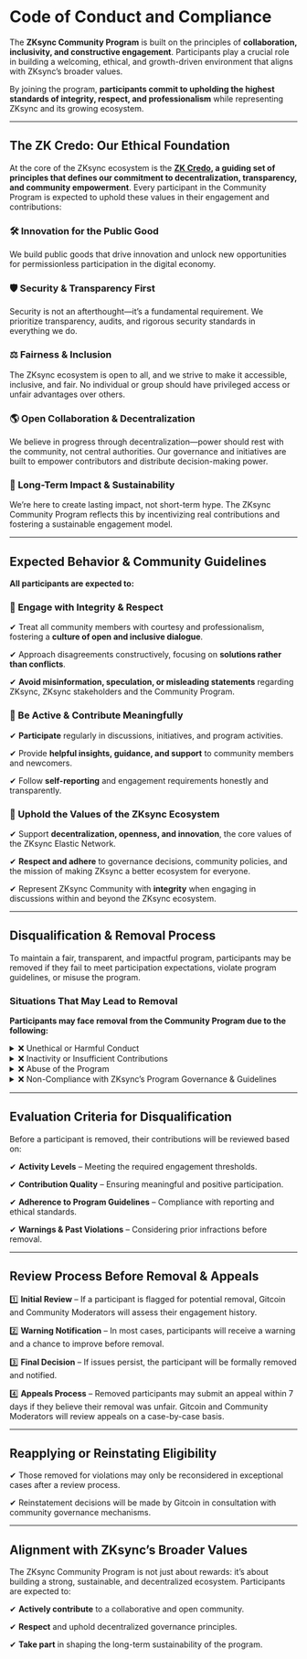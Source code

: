 # Code of Conduct and Compliance

The **ZKsync Community Program** is built on the principles of **collaboration, inclusivity, and constructive engagement**. Participants play a crucial role in building a welcoming, ethical, and growth-driven environment that aligns with ZKsync’s broader values.

By joining the program, **participants commit to upholding the highest standards of integrity, respect, and professionalism** while representing ZKsync and its growing ecosystem.

***

## The ZK Credo: Our Ethical Foundation

At the core of the ZKsync ecosystem is the [**ZK Credo**](https://github.com/zksync/credo)**, a guiding set of principles that defines our commitment to decentralization, transparency, and community empowerment**. Every participant in the Community Program is expected to uphold these values in their engagement and contributions:

### 🛠 Innovation for the Public Good

We build public goods that drive innovation and unlock new opportunities for permissionless participation in the digital economy.

### 🛡 Security & Transparency First

Security is not an afterthought—it’s a fundamental requirement. We prioritize transparency, audits, and rigorous security standards in everything we do.

### ⚖ Fairness & Inclusion

The ZKsync ecosystem is open to all, and we strive to make it accessible, inclusive, and fair. No individual or group should have privileged access or unfair advantages over others.

### 🌎 Open Collaboration & Decentralization

We believe in progress through decentralization—power should rest with the community, not central authorities. Our governance and initiatives are built to empower contributors and distribute decision-making power.

### 🚀 Long-Term Impact & Sustainability

We’re here to create lasting impact, not short-term hype. The ZKsync Community Program reflects this by incentivizing real contributions and fostering a sustainable engagement model.

***

## Expected Behavior & Community Guidelines

**All participants are expected to:**

### 🔹 Engage with Integrity & Respect

✔ Treat all community members with courtesy and professionalism, fostering a **culture of open and inclusive dialogue**.

✔ Approach disagreements constructively, focusing on **solutions rather than conflicts**.

✔ **Avoid misinformation, speculation, or misleading statements** regarding ZKsync, ZKsync stakeholders and the Community Program.

### 🔹 Be Active & Contribute Meaningfully

✔ **Participate** regularly in discussions, initiatives, and program activities.

✔ Provide **helpful insights, guidance, and support** to community members and newcomers.

✔ Follow **self-reporting** and engagement requirements honestly and transparently.

### 🔹 Uphold the Values of the ZKsync Ecosystem

✔ Support **decentralization, openness, and innovation**, the core values of the ZKsync Elastic Network.

✔ **Respect and adhere** to governance decisions, community policies, and the mission of making ZKsync a better ecosystem for everyone.

✔ Represent ZKsync Community with **integrity** when engaging in discussions within and beyond the ZKsync ecosystem.

***

## Disqualification & Removal Process

To maintain a fair, transparent, and impactful program, participants may be removed if they fail to meet participation expectations, violate program guidelines, or misuse the program.

### Situations That May Lead to Removal

**Participants may face removal from the Community Program due to the following:**

<details>

<summary>❌ Unethical or Harmful Conduct</summary>

🚫 **Harassment, hate speech, or discrimination** of any kind.

🚫 Engaging in **scams, fraud, or dishonest behavior.**

🚫 **Spreading misinformation or intentionally misleading narratives** about ZKsync or the program.

</details>

<details>

<summary>❌ Inactivity or Insufficient Contributions</summary>

🚫 **Failing to meet engagement and contribution requirements** for two consecutive months.

🚫 **Not completing self-reporting** or failing to document contributions as required.

🚫 **Consistently low-effort contribution**s that do not align with program expectations.

</details>

<details>

<summary>❌ Abuse of the Program</summary>

🚫 **Fake contributions** (e.g., falsely reporting engagement for rewards).

🚫 **Spam or low-effort activity** designed to game the reward system.

🚫 Multiple accounts used to manipulate program incentives.

</details>

<details>

<summary>❌ Non-Compliance with ZKsync’s Program Governance &#x26; Guidelines</summary>

🚫 **Repeated failure** to follow the self-reporting process or program requirements.

🚫 **Violation** of ZKsync’s community policies, governance rules, or moderation guidelines.

🚫 **Ignoring warnings** from program managers, moderators, or Gitcoin.

</details>

***

## Evaluation Criteria for Disqualification

Before a participant is removed, their contributions will be reviewed based on:

✔ **Activity Levels** – Meeting the required engagement thresholds.

✔ **Contribution Quality** – Ensuring meaningful and positive participation.

✔ **Adherence to Program Guidelines** – Compliance with reporting and ethical standards.

✔ **Warnings & Past Violations** – Considering prior infractions before removal.

***

## Review Process Before Removal & Appeals

1️⃣ **Initial Review** – If a participant is flagged for potential removal, Gitcoin and Community Moderators will assess their engagement history.

2️⃣ **Warning Notification** – In most cases, participants will receive a warning and a chance to improve before removal.

3️⃣ **Final Decision** – If issues persist, the participant will be formally removed and notified.

4️⃣ **Appeals Process** – Removed participants may submit an appeal within 7 days if they believe their removal was unfair. Gitcoin and Community Moderators will review appeals on a case-by-case basis.

***

## Reapplying or Reinstating Eligibility

✔ Those removed for violations may only be reconsidered in exceptional cases after a review process.

✔ Reinstatement decisions will be made by Gitcoin in consultation with community governance mechanisms.

***

## Alignment with ZKsync’s Broader Values

The ZKsync Community Program is not just about rewards: it’s about building a strong, sustainable, and decentralized ecosystem. Participants are expected to:

✔ **Actively contribute** to a collaborative and open community.

✔ **Respect** and uphold decentralized governance principles.

✔ **Take part** in shaping the long-term sustainability of the program.
